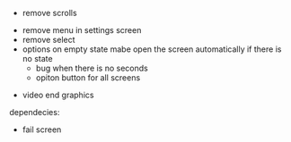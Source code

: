+ remove scrolls
- remove menu in settings screen
- remove select
- options on empty state
    mabe open the screen automatically if there is no state
    - bug when there is no seconds
    - opiton button for all screens
+ video end graphics 

dependecies:
- fail screen